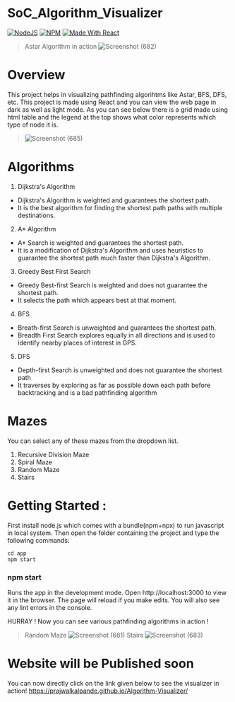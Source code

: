 # SoC_Algorithm_Visualizer
 [![NodeJS](https://img.shields.io/badge/node-12.14.1-important)](https://img.shields.io/badge/node-12.14.1-important)
 [![NPM](https://img.shields.io/badge/npm-6.13.7-blueviolet)](https://img.shields.io/badge/npm-6.13.7-blueviolet)
 [![Made With React](https://img.shields.io/badge/made%20with-react-61DAFB)](https://img.shields.io/badge/npm-6.13.7-blueviolet) 
 
>Astar Algorithm in action
![Screenshot (682)](https://user-images.githubusercontent.com/73771871/127780906-1d463d31-77a7-4497-9219-2cc532ed20e4.png)
# Overview 
This project helps in visualizing pathfinding algorihtms like Astar, BFS, DFS, etc. This project is made using React and you can view the web page in dark as well as light mode. As you can see below there is a grid made using html table and the legend at the top shows what color represents which type of node it is.
>![Screenshot (685)](https://user-images.githubusercontent.com/73771871/127781087-a9ceaeea-9ea5-4e7f-9abd-d2945fd3bcb8.png)
# Algorithms 
1. Dijkstra's Algorithm 
- Dijkstra's Algorithm is weighted and guarantees the shortest path.
- It is the best algorithm for finding the shortest path paths with multiple destinations.
2. A* Algorithm 
- A* Search is weighted and guarantees the shortest path.
- It is a modification of Dijkstra's Algorithm and uses heuristics to guarantee the shortest path much faster than Dijkstra's Algorithm.
3. Greedy Best First Search 
- Greedy Best-first Search is weighted and does not guarantee the shortest path.
- It selects the path which appears best at that moment. 
4. BFS 
- Breath-first Search is unweighted and guarantees the shortest path.
- Breadth First Search explores equally in all directions and is used to identify nearby places of interest in GPS.
5. DFS
- Depth-first Search is unweighted and does not guarantee the shortest path
- It traverses by exploring as far as possible down each path before backtracking and is a bad pathfinding algorithm
# Mazes
You can select any of these mazes from the dropdown list.
1. Recursive Division Maze
2. Spiral Maze
3. Random Maze
4. Stairs
# Getting Started :
First install node.js which comes with a bundle(npm+npx) to run javascript in local system.
Then open the folder containing the project and type the following commands: 

```
cd app
npm start
```

### npm start
Runs the app in the development mode.
Open http://localhost:3000 to view it in the browser.
The page will reload if you make edits.
You will also see any lint errors in the console.

HURRAY ! Now you can see various pathfinding algorithms in action !
> Random Maze
![Screenshot (681)](https://user-images.githubusercontent.com/73771871/127781560-41a55076-78a3-44ee-9cbb-2d7c833347e0.png)
> Stairs
![Screenshot (683)](https://user-images.githubusercontent.com/73771871/127781578-38f95095-5995-4d75-ac13-0a0889ef7056.png)
 # Website will be Published soon
 You can now directly click on the link given below to see the visualizer in action!
 <https://prajwalkalpande.github.io/Algorithm-Visualizer/>

